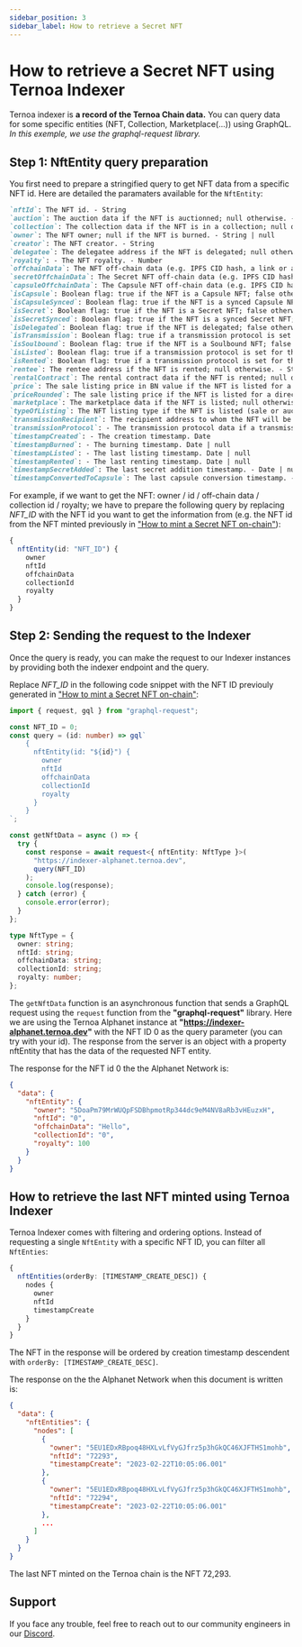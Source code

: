 ```yaml
---
sidebar_position: 3
sidebar_label: How to retrieve a Secret NFT
---
```


# How to retrieve a Secret NFT using Ternoa Indexer

Ternoa indexer is **a record of the Ternoa Chain data.**
You can query data for some specific entities (NFT, Collection, Marketplace(...)) using GraphQL.
_In this exemple, we use the graphql-request library._

## Step 1: NftEntity query preparation

You first need to prepare a stringified query to get NFT data from a specific NFT id.
Here are detailed the paramaters available for the `NftEntity`:

```markdown
`nftId`: The NFT id. - String
`auction`: The auction data if the NFT is auctionned; null otherwise. - AuctionEntity | null
`collection`: The collection data if the NFT is in a collection; null otherwise. - CollectionEntity | null
`owner`: The NFT owner; null if the NFT is burned. - String | null
`creator`: The NFT creator. - String
`delegatee`: The delegatee address if the NFT is delegated; null otherwise. - String | null
`royalty`: - The NFT royalty. - Number
`offchainData`: The NFT off-chain data (e.g. IPFS CID hash, a link or any string). - String!
`secretOffchainData`: The Secret NFT off-chain data (e.g. IPFS CID hash, a link or any string) if the NFT is a Secret NFT; null otherwise. - String | null
`capsuleOffchainData`: The Capsule NFT off-chain data (e.g. IPFS CID hash, a link or any string) if the NFT is a Capsule NFT; null otherwise. - String | null
`isCapsule`: Boolean flag: true if the NFT is a Capsule NFT; false otherwise. - Boolean
`isCapsuleSynced`: Boolean flag: true if the NFT is a synced Capsule NFT; false otherwise. - Boolean
`isSecret`: Boolean flag: true if the NFT is a Secret NFT; false otherwise. - Boolean
`isSecretSynced`: Boolean flag: true if the NFT is a synced Secret NFT; false otherwise. - Boolean
`isDelegated`: Boolean flag: true if the NFT is delegated; false otherwise. - Boolean
`isTransmission`: Boolean flag: true if a transmission protocol is set for the NFT; false otherwise. - Boolean
`isSoulbound`: Boolean flag: true if the NFT is a Soulbound NFT; false otherwise. - Boolean
`isListed`: Boolean flag: true if a transmission protocol is set for the NFT; false otherwise. - Boolean
`isRented`: Boolean flag: true if a transmission protocol is set for the NFT; false otherwise. - Boolean
`rentee`: The rentee address if the NFT is rented; null otherwise. - String | null
`rentalContract`: The rental contract data if the NFT is rented; null otherwise. - RentEntity | null
`price`: The sale listing price in BN value if the NFT is listed for a direct sale; null otherwise. - String | null
`priceRounded`: The sale listing price if the NFT is listed for a direct sale; null otherwise. - Number | null
`marketplace`: The marketplace data if the NFT is listed; null otherwise. - MarketplaceEntity
`typeOfListing`: The NFT listing type if the NFT is listed (sale or auction); null otherwise. - String | null
`transmissionRecipient`: The recipient address to whom the NFT will be transmitted if a transmission protocol is defined for the NFT; null otherwise. - String | null
`transmissionProtocol`: - The transmission protocol data if a transmission protocol is defined for the NFT; null otherwise. TransmissionEntity | null
`timestampCreated`: - The creation timestamp. Date
`timestampBurned`: - The burning timestamp. Date | null
`timestampListed`: - The last listing timestamp. Date | null
`timestampRented`: - The last renting timestamp. Date | null
`timestampSecretAdded`: The last secret addition timestamp. - Date | null
`timestampConvertedToCapsule`: The last capsule conversion timestamp. - Date | null
```

For example, if we want to get the NFT: owner / id / off-chain data / collection id / royalty; we have to prepare the following query by replacing _NFT_ID_ with the NFT id you want to get the information from (e.g. the NFT id from the NFT minted previously in ["How to mint a Secret NFT on-chain"](/for-developers/guides/NFT/secret-NFT/mint-NFT)):

```typescript
{
  nftEntity(id: "NFT_ID") {
    owner
    nftId
    offchainData
    collectionId
    royalty
  }
}
```

## Step 2: Sending the request to the Indexer

Once the query is ready, you can make the request to our Indexer instances by providing both the indexer endpoint and the query.

Replace _NFT_ID_ in the following code snippet with the NFT ID previouly generated in ["How to mint a Secret NFT on-chain"](/for-developers/guides/NFT/secret-NFT/mint-NFT):

```typescript showLineNumbers
import { request, gql } from "graphql-request";

const NFT_ID = 0;
const query = (id: number) => gql`
    {
      nftEntity(id: "${id}") {
        owner
        nftId
        offchainData
        collectionId
        royalty
      }
    }
`;

const getNftData = async () => {
  try {
    const response = await request<{ nftEntity: NftType }>(
      "https://indexer-alphanet.ternoa.dev",
      query(NFT_ID)
    );
    console.log(response);
  } catch (error) {
    console.error(error);
  }
};

type NftType = {
  owner: string;
  nftId: string;
  offchainData: string;
  collectionId: string;
  royalty: number;
};
```

The `getNftData` function is an asynchronous function that sends a GraphQL request using the `request` function from the **"graphql-request"** library. Here we are using the Ternoa Alphanet instance at **"https://indexer-alphanet.ternoa.dev"** with the NFT ID 0 as the query parameter (you can try with your id). The response from the server is an object with a property nftEntity that has the data of the requested NFT entity.

The response for the NFT id 0 the the Alphanet Network is:

```json
{
  "data": {
    "nftEntity": {
      "owner": "5DoaPm79MrWUQpFSDBhpmotRp344dc9eM4NV8aRb3vHEuzxH",
      "nftId": "0",
      "offchainData": "Hello",
      "collectionId": "0",
      "royalty": 100
    }
  }
}
```

## How to retrieve the last NFT minted using Ternoa Indexer

Ternoa Indexer comes with filtering and ordering options. Instead of requesting a single `NftEntity` with a specific NFT ID, you can filter all `NftEnties`:

```typescript
{
  nftEntities(orderBy: [TIMESTAMP_CREATE_DESC]) {
    nodes {
      owner
      nftId
      timestampCreate
    }
  }
}
```

The NFT in the response will be ordered by creation timestamp descendent with `orderBy: [TIMESTAMP_CREATE_DESC]`.

The response on the the Alphanet Network when this document is written is:

```json
{
  "data": {
    "nftEntities": {
      "nodes": [
        {
          "owner": "5EU1EDxRBpoq48HXLvLfVyGJfrz5p3hGkQC46XJFTHS1mohb",
          "nftId": "72293",
          "timestampCreate": "2023-02-22T10:05:06.001"
        },
        {
          "owner": "5EU1EDxRBpoq48HXLvLfVyGJfrz5p3hGkQC46XJFTHS1mohb",
          "nftId": "72294",
          "timestampCreate": "2023-02-22T10:05:06.001"
        },
        ...
      ]
    }
  }
}
```

The last NFT minted on the Ternoa chain is the NFT 72,293.

## Support

If you face any trouble, feel free to reach out to our community engineers in our [Discord](https://discord.gg/fUmBkPpnRu).
